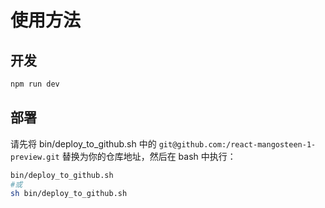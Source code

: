 # 使用方法

## 开发

```bash
npm run dev
```

## 部署

请先将 bin/deploy_to_github.sh 中的 `git@github.com:/react-mangosteen-1-preview.git` 替换为你的仓库地址，然后在 bash 中执行：
```bash
bin/deploy_to_github.sh
#或
sh bin/deploy_to_github.sh
```
